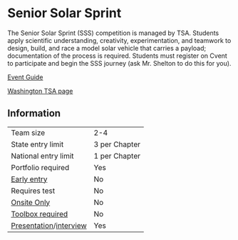 # Senior Solar Sprint

The Senior Solar Sprint (SSS) competition is managed by TSA.
Students apply scientific understanding, creativity, experimentation, and teamwork to design, build, and race a model solar
vehicle that carries a payload; documentation of the process
is required. Students must register on Cvent to participate and
begin the SSS journey (ask Mr. Shelton to do this for you).

[Event Guide](https://lwsd.sharepoint.com/:b:/r/sites/GR-JHS-TechnologyStudentAssociation-SCA/Shared%20Documents/23-24/Competition/Event%20Guides/HS%20-%20Senior%20Solar%20Sprint.pdf)

[Washington TSA page](https://www.washingtontsa.org/high-school-events/senior-solar-sprint)

## Information

|                                              |               |
| -------------------------------------------- | ------------- |
| Team size                                    | 2-4           |
| State entry limit                            | 3 per Chapter |
| National entry limit                         | 1 per Chapter |
| Portfolio required                           | Yes           |
| [Early entry](/#terms)                       | No            |
| Requires test                                | No            |
| [Onsite Only](/#terms)                       | No            |
| [Toolbox required](/#terms)                  | No            |
| [Presentation](/#terms)/[interview](/#terms) | Yes           |

